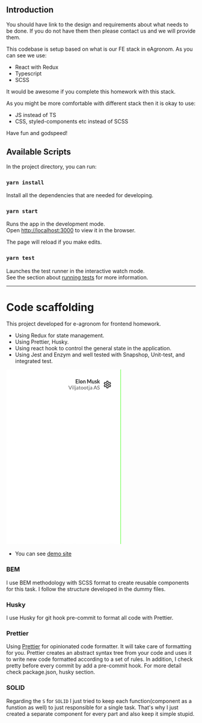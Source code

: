 ## Introduction

You should have link to the design and requirements about what needs to be done.
If you do not have them then please contact us and we will provide them.

This codebase is setup based on what is our FE stack in eAgronom.
As you can see we use:

- React with Redux
- Typescript
- SCSS

It would be awesome if you complete this homework with this stack.

As you might be more comfortable with different stack then it is okay to use:

- JS instead of TS
- CSS, styled-components etc instead of SCSS

Have fun and godspeed!

## Available Scripts

In the project directory, you can run:

### `yarn install`

Install all the dependencies that are needed for developing.

### `yarn start`

Runs the app in the development mode.\
Open [http://localhost:3000](http://localhost:3000) to view it in the browser.

The page will reload if you make edits.

### `yarn test`

Launches the test runner in the interactive watch mode.\
See the section about [running tests](https://facebook.github.io/create-react-app/docs/running-tests) for more information.

---

# Code scaffolding

This project developed for e-agronom for frontend homework.

- Using Redux for state management.
- Using Prettier, Husky.
- Using react hook to control the general state in the application.
- Using Jest and Enzym and well tested with Snapshop, Unit-test, and integrated test.

![e-agronom](e-agronom.gif)

- You can see [demo site](https://eagronom.netlify.app/)

### BEM

I use BEM methodology with SCSS format to create reusable components for this task. I follow the structure developed in the dummy files.

### Husky

I use Husky for git hook pre-commit to format all code with Prettier.

### Prettier

Using [Prettier](https://prettier.io/) for opinionated code formatter.
It will take care of formatting for you.
Prettier creates an abstract syntax tree from your code and uses it to write new code formatted according to a set of rules.
In addition, I check pretty before every commit by add a pre-commit hook. For more detail check package.json, husky section.

### SOLID

Regarding the `S` for `SOLID` I just tried to keep each function(component as a funstion as well) to
just responsible for a single task. That's why I just created a separate component for every part
and also keep it simple stupid.
